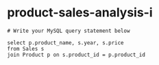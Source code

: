 
  # product-sales-analysis-i

  ```mysql
  # Write your MySQL query statement below

select p.product_name, s.year, s.price 
from Sales s
join Product p on s.product_id = p.product_id
  ```
  